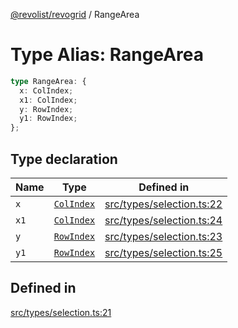 [@revolist/revogrid](README.md) / RangeArea

# Type Alias: RangeArea

```ts
type RangeArea: {
  x: ColIndex;
  x1: ColIndex;
  y: RowIndex;
  y1: RowIndex;
};
```

## Type declaration

| Name | Type | Defined in |
| ------ | ------ | ------ |
| `x` | [`ColIndex`](TypeAlias.ColIndex.md) | [src/types/selection.ts:22](https://github.com/revolist/revogrid/blob/479ecce95b25b0761395add7477e34a6fe066174/src/types/selection.ts#L22) |
| `x1` | [`ColIndex`](TypeAlias.ColIndex.md) | [src/types/selection.ts:24](https://github.com/revolist/revogrid/blob/479ecce95b25b0761395add7477e34a6fe066174/src/types/selection.ts#L24) |
| `y` | [`RowIndex`](TypeAlias.RowIndex.md) | [src/types/selection.ts:23](https://github.com/revolist/revogrid/blob/479ecce95b25b0761395add7477e34a6fe066174/src/types/selection.ts#L23) |
| `y1` | [`RowIndex`](TypeAlias.RowIndex.md) | [src/types/selection.ts:25](https://github.com/revolist/revogrid/blob/479ecce95b25b0761395add7477e34a6fe066174/src/types/selection.ts#L25) |

## Defined in

[src/types/selection.ts:21](https://github.com/revolist/revogrid/blob/479ecce95b25b0761395add7477e34a6fe066174/src/types/selection.ts#L21)
